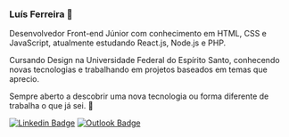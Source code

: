 ### Luís Ferreira 🐸

Desenvolvedor Front-end Júnior com conhecimento em HTML, CSS e JavaScript, atualmente estudando React.js, Node.js e PHP.

Cursando Design na Universidade Federal do Espírito Santo, conhecendo novas tecnologias e trabalhando em projetos baseados em temas que aprecio.

Sempre aberto a descobrir uma nova tecnologia ou forma diferente de trabalha o que já sei. 📝

[![Linkedin Badge](https://img.shields.io/badge/-Luís%20Ferreira-80b918?style=flat-square&logo=Linkedin&logoColor=white&link=https://www.linkedin.com/in/luís-ferreira-136210208/)](https://www.linkedin.com/in/luís-ferreira-136210208/) [![Outlook Badge](https://img.shields.io/badge/-Lugusfe@outlook.com-80b918?style=flat-square&logo=microsoft-outlook&logoColor=white&link=mailto:Lugusfe@outlook.com)](mailto:Lugusfe@outlook.com.br)
